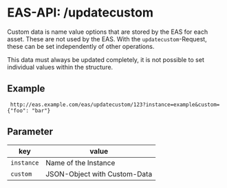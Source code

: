 #  EAS-API: /updatecustom

Custom data is name value options that are stored by the EAS for each asset. These are not used by the EAS. With the `updatecustom`-Request, these can be set independently of other operations.

This data must always be updated completely, it is not possible to set individual values within the structure.

##  Example

~~~
 http://eas.example.com/eas/updatecustom/123?instance=example&custom={"foo": "bar"}
~~~


##  Parameter


|key|value|
|---|---|
|`instance`          |Name of the Instance|
|`custom`            |JSON-Object with Custom-Data|


 

